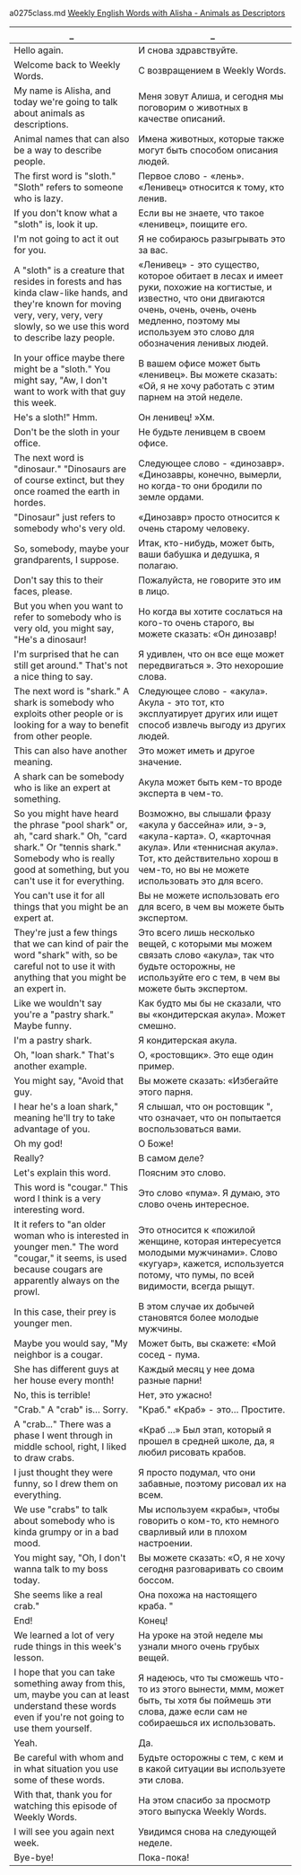 a0275class.md
[Weekly English Words with Alisha - Animals as Descriptors](https://www.youtube.com/watch?v=1V_KJ0MG0Jc)





_|_
--|--
Hello again.|И снова здравствуйте.
Welcome back to Weekly Words.|С возвращением в Weekly Words.
My name is Alisha, and today we're going to talk about animals as descriptions.|Меня зовут Алиша, и сегодня мы поговорим о животных в качестве описаний.
Animal names that can also be a way to describe people.|Имена животных, которые также могут быть способом описания людей.
The first word is "sloth." "Sloth" refers to someone who is lazy.|Первое слово - «лень». «Ленивец» относится к тому, кто ленив.
If you don't know what a "sloth" is, look it up.|Если вы не знаете, что такое «ленивец», поищите его.
I'm not going to act it out for you.|Я не собираюсь разыгрывать это за вас.
A "sloth" is a creature that resides in forests and has kinda claw-like hands, and they're known for moving very, very, very, very slowly, so we use this word to describe lazy people.|«Ленивец» - это существо, которое обитает в лесах и имеет руки, похожие на когтистые, и известно, что они двигаются очень, очень, очень, очень медленно, поэтому мы используем это слово для обозначения ленивых людей.
In your office maybe there might be a "sloth." You might say, "Aw, I don't want to work with that guy this week.|В вашем офисе может быть «ленивец». Вы можете сказать: «Ой, я не хочу работать с этим парнем на этой неделе.
He's a sloth!" Hmm.|Он ленивец! »Хм.
Don't be the sloth in your office.|Не будьте ленивцем в своем офисе.
The next word is "dinosaur." "Dinosaurs are of course extinct, but they once roamed the earth in hordes.|Следующее слово - «динозавр». «Динозавры, конечно, вымерли, но когда-то они бродили по земле ордами.
"Dinosaur" just refers to somebody who's very old.|«Динозавр» просто относится к очень старому человеку.
So, somebody, maybe your grandparents, I suppose.|Итак, кто-нибудь, может быть, ваши бабушка и дедушка, я полагаю.
Don't say this to their faces, please.|Пожалуйста, не говорите это им в лицо.
But you when you want to refer to somebody who is very old, you might say, "He's a dinosaur!|Но когда вы хотите сослаться на кого-то очень старого, вы можете сказать: «Он динозавр!
I'm surprised that he can still get around." That's not a nice thing to say.|Я удивлен, что он все еще может передвигаться ». Это нехорошие слова.
The next word is "shark." A shark is somebody who exploits other people or is looking for a way to benefit from other people.|Следующее слово - «акула». Акула - это тот, кто эксплуатирует других или ищет способ извлечь выгоду из других людей.
This can also have another meaning.|Это может иметь и другое значение.
A shark can be somebody who is like an expert at something.|Акула может быть кем-то вроде эксперта в чем-то.
So you might have heard the phrase "pool shark" or, ah, "card shark." Oh, "card shark." Or "tennis shark." Somebody who is really good at something, but you can't use it for everything.|Возможно, вы слышали фразу «акула у бассейна» или, э-э, «акула-карта». О, «карточная акула». Или «теннисная акула». Тот, кто действительно хорош в чем-то, но вы не можете использовать это для всего.
You can't use it for all things that you might be an expert at.|Вы не можете использовать его для всего, в чем вы можете быть экспертом.
They're just a few things that we can kind of pair the word "shark" with, so be careful not to use it with anything that you might be an expert in.|Это всего лишь несколько вещей, с которыми мы можем связать слово «акула», так что будьте осторожны, не используйте его с тем, в чем вы можете быть экспертом.
Like we wouldn't say you're a "pastry shark." Maybe funny.|Как будто мы бы не сказали, что вы «кондитерская акула». Может смешно.
I'm a pastry shark.|Я кондитерская акула.
Oh, "loan shark." That's another example.|О, «ростовщик». Это еще один пример.
You might say, "Avoid that guy.|Вы можете сказать: «Избегайте этого парня.
I hear he's a loan shark," meaning he'll try to take advantage of you.|Я слышал, что он ростовщик ", что означает, что он попытается воспользоваться вами.
Oh my god!|О Боже!
Really?|В самом деле?
Let's explain this word.|Поясним это слово.
This word is "cougar." This word I think is a very interesting word.|Это слово «пума». Я думаю, это слово очень интересное.
It it refers to "an older woman who is interested in younger men." The word "cougar," it seems, is used because cougars are apparently always on the prowl.|Это относится к «пожилой женщине, которая интересуется молодыми мужчинами». Слово «кугуар», кажется, используется потому, что пумы, по всей видимости, всегда рыщут.
In this case, their prey is younger men.|В этом случае их добычей становятся более молодые мужчины.
Maybe you would say, "My neighbor is a cougar.|Может быть, вы скажете: «Мой сосед - пума.
She has different guys at her house every month!|Каждый месяц у нее дома разные парни!
No, this is terrible!|Нет, это ужасно!
"Crab." A "crab" is… Sorry.|"Краб." «Краб» - это… Простите.
A "crab..." There was a phase I went through in middle school, right, I liked to draw crabs.|«Краб ...» Был этап, который я прошел в средней школе, да, я любил рисовать крабов.
I just thought they were funny, so I drew them on everything.|Я просто подумал, что они забавные, поэтому рисовал их на всем.
We use "crabs" to talk about somebody who is kinda grumpy or in a bad mood.|Мы используем «крабы», чтобы говорить о ком-то, кто немного сварливый или в плохом настроении.
You might say, "Oh, I don't wanna talk to my boss today.|Вы можете сказать: «О, я не хочу сегодня разговаривать со своим боссом.
She seems like a real crab."|Она похожа на настоящего краба. "
End!|Конец!
We learned a lot of very rude things in this week's lesson.|На уроке на этой неделе мы узнали много очень грубых вещей.
I hope that you can take something away from this, um, maybe you can at least understand these words even if you're not going to use them yourself.|Я надеюсь, что ты сможешь что-то из этого вынести, ммм, может быть, ты хотя бы поймешь эти слова, даже если сам не собираешься их использовать.
Yeah.|Да.
Be careful with whom and in what situation you use some of these words.|Будьте осторожны с тем, с кем и в какой ситуации вы используете эти слова.
With that, thank you for watching this episode of Weekly Words.|На этом спасибо за просмотр этого выпуска Weekly Words.
I will see you again next week.|Увидимся снова на следующей неделе.
Bye-bye!|Пока-пока!
